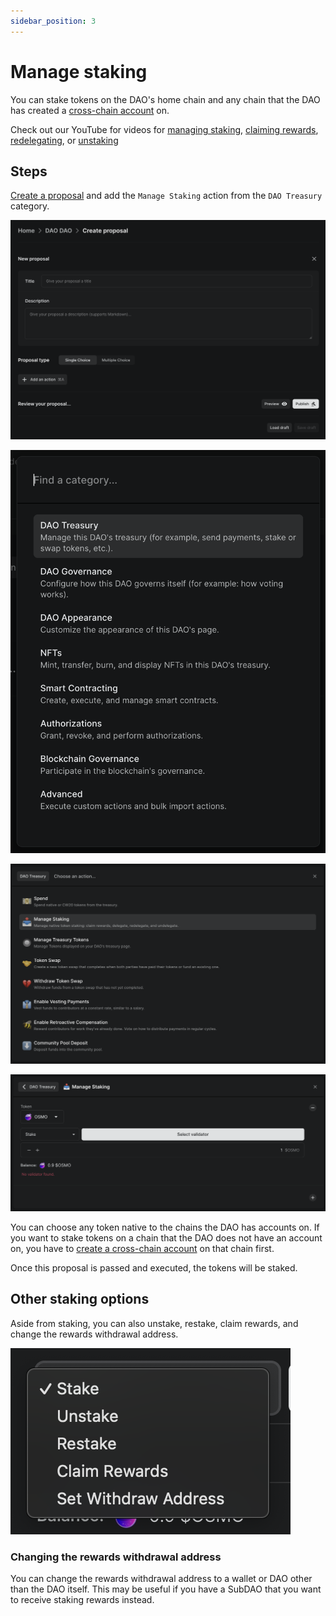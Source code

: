 ```yaml
---
sidebar_position: 3
---
```


# Manage staking

You can stake tokens on the DAO's home chain and any chain that the DAO has created a [cross-chain account](./cross-chain) on.

Check out our YouTube for videos for [managing staking](https://youtu.be/DQzT3T_tPF8), [claiming rewards](https://youtu.be/SLJTuZMra7c), [redelegating](https://youtu.be/Jvx6Cd48EZw), or [unstaking](https://youtu.be/NToj_x_fid8)

## Steps

[Create a proposal](../../dao-governance/proposals/how-to-create-a-proposal) and add the `Manage Staking` action from the `DAO Treasury` category.

![Create proposal form](/img/features/proposals/single-choice-proposal.png)

![DAO Treasury category in Add an action modal](/img/how-to/add-action-modal-dao-treasury-category.png)

![Manage Staking action in DAO Treasury category](/img/how-to/manage-staking-action-dao-treasury-category.png)

![Manage Staking action](/img/how-to/manage-staking-action.png)

You can choose any token native to the chains the DAO has accounts on. If you want to stake tokens on a chain that the DAO does not have an account on, you have to [create a cross-chain account](./cross-chain) on that chain first.

Once this proposal is passed and executed, the tokens will be staked.

## Other staking options

Aside from staking, you can also unstake, restake, claim rewards, and change the rewards withdrawal address.

![Staking options](/img/how-to/staking-options.png)

### Changing the rewards withdrawal address

You can change the rewards withdrawal address to a wallet or DAO other than the DAO itself. This may be useful if you have a SubDAO that you want to receive staking rewards instead.
